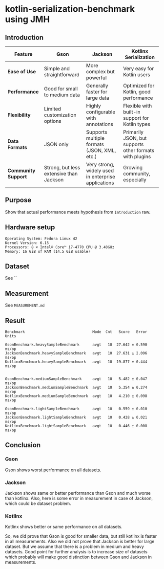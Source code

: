 # kotlin-serialization-benchmark using JMH

## Introduction
| Feature               | Gson                                    | Jackson                                             | Kotlinx Serialization                                   |
|-----------------------|-----------------------------------------|-----------------------------------------------------|---------------------------------------------------------|
| **Ease of Use**       | Simple and straightforward              | More complex but powerful                           | Very easy for Kotlin users                              |
| **Performance**       | Good for small to medium data           | Generally faster for large data                     | Optimized for Kotlin, good performance                  |
| **Flexibility**       | Limited customization options           | Highly configurable with annotations                | Flexible with built-in support for Kotlin types         |
| **Data Formats**      | JSON only                               | Supports multiple formats (JSON, XML, etc.)         | Primarily JSON, but supports other formats with plugins |
| **Community Support** | Strong, but less extensive than Jackson | Very strong, widely used in enterprise applications | Growing community, especially                           |

## Purpose

Show that actual performance meets hypothesis from `Introduction` raw. 

## Hardware setup

```
Operating System: Fedora Linux 42
Kernel Version: 6.15
Processors: 8 × Intel® Core™ i7-4770 CPU @ 3.40GHz
Memory: 16 GiB of RAM (14.5 GiB usable)
```

## Dataset
See ``

## Measurement

See `MEASUREMENT.md`

## Result

```
Benchmark                               Mode  Cnt   Score   Error  Units

GsonBenchmark.heavySampleBenchmark      avgt   10  27.642 ± 0.590  ms/op
JacksonBenchmark.heavySampleBenchmark   avgt   10  27.631 ± 2.096  ms/op
KotlinxBenchmark.heavySampleBenchmark   avgt   10  19.877 ± 0.444  ms/op


GsonBenchmark.mediumSampleBenchmark     avgt   10   5.482 ± 0.047  ms/op
JacksonBenchmark.mediumSampleBenchmark  avgt   10   5.354 ± 0.274  ms/op
KotlinxBenchmark.mediumSampleBenchmark  avgt   10   4.210 ± 0.098  ms/op

GsonBenchmark.lightSampleBenchmark      avgt   10   0.559 ± 0.010  ms/op
JacksonBenchmark.lightSampleBenchmark   avgt   10   0.428 ± 0.021  ms/op
KotlinxBenchmark.lightSampleBenchmark   avgt   10   0.446 ± 0.008  ms/op
```

## Conclusion

### Gson
Gson shows worst performance on all datasets.
### Jackson
Jackson shows same or better performance than Gson and much worse than kotlinx. Also, here is some error in measurement in case of Jackson, which could be dataset problem.
### Kotlinx
Kotlinx shows better or same performance on all datasets.

So, we did prove that Gson is good for smaller data, but still kotlinx is faster in all measurements.
Also we did not prove that Jackson is better for large dataset. But we assume that there is a problem in medium and heavy datasets. Good point for further analysis is to increase size of datasets which probably will make good distinction between Gson and Jackson in measurements.
